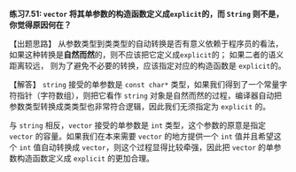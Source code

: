 **练习7.51: `vector` 将其单参数的构造函数定义成`explicit`的，而 `String` 则不是，你觉得原因何在？**

【出题思路】
从参数类型到类类型的自动转换是否有意义依赖于程序员的看法，如果这种转换是**自然而然**的，则不应该把它定义成`explicit`的；
如果二者的语义距离较远， 则为了避免不必要的转换，应该指定对应的构造函数是 `explicit`的。

【解答】
`string` 接受的单参数是 `const char*` 类型，如果我们得到了一个常量字符指针（字符数组），则把它看作 `string` 对象是自然而然的过程，编译器自动把参数类型转换成类类型也非常符合逻辑，因此我们无须指定为 `explicit` 的。

与 `string` 相反，`vector` 接受的单参数是 `int` 类型，这个参数的原意是指定 `vector` 的容量。如果我们在本来需要 `vector` 的地方提供一个 `int` 值并且希望这个 `int` 值自动转换成 `vector`，则这个过程显得比较牵强，因此把 `vector` 的单参数构造函数定义成 `explicit` 的更加合理。
